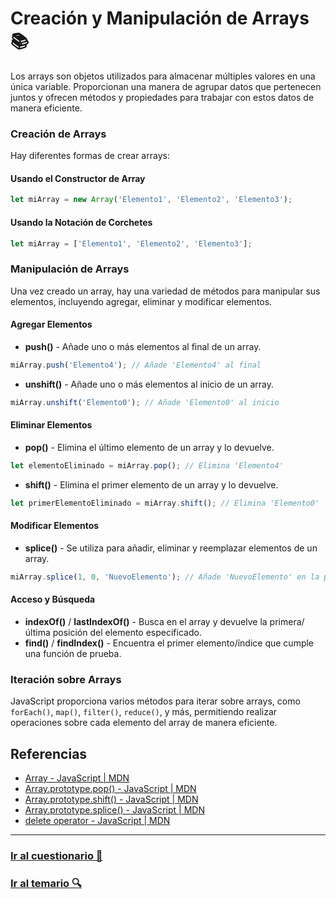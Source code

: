 # Creación y Manipulación de Arrays 📚

Los arrays son objetos utilizados para almacenar múltiples valores en una única variable. Proporcionan una manera de agrupar datos que pertenecen juntos y ofrecen métodos y propiedades para trabajar con estos datos de manera eficiente.

### Creación de Arrays

Hay diferentes formas de crear arrays:

#### Usando el Constructor de Array

```javascript
let miArray = new Array('Elemento1', 'Elemento2', 'Elemento3');
```

#### Usando la Notación de Corchetes

```javascript
let miArray = ['Elemento1', 'Elemento2', 'Elemento3'];
```

### Manipulación de Arrays

Una vez creado un array, hay una variedad de métodos para manipular sus elementos, incluyendo agregar, eliminar y modificar elementos.

#### Agregar Elementos

- **push()** - Añade uno o más elementos al final de un array.
  
```javascript
miArray.push('Elemento4'); // Añade 'Elemento4' al final
```

- **unshift()** - Añade uno o más elementos al inicio de un array.
  
```javascript
miArray.unshift('Elemento0'); // Añade 'Elemento0' al inicio
```

#### Eliminar Elementos

- **pop()** - Elimina el último elemento de un array y lo devuelve.
  
```javascript
let elementoEliminado = miArray.pop(); // Elimina 'Elemento4'
```

- **shift()** - Elimina el primer elemento de un array y lo devuelve.
  
```javascript
let primerElementoEliminado = miArray.shift(); // Elimina 'Elemento0'
```

#### Modificar Elementos

- **splice()** - Se utiliza para añadir, eliminar y reemplazar elementos de un array.
  
```javascript
miArray.splice(1, 0, 'NuevoElemento'); // Añade 'NuevoElemento' en la posición 1
```

#### Acceso y Búsqueda

- **indexOf()** / **lastIndexOf()** - Busca en el array y devuelve la primera/última posición del elemento especificado.
- **find()** / **findIndex()** - Encuentra el primer elemento/índice que cumple una función de prueba.

### Iteración sobre Arrays

JavaScript proporciona varios métodos para iterar sobre arrays, como `forEach()`, `map()`, `filter()`, `reduce()`, y más, permitiendo realizar operaciones sobre cada elemento del array de manera eficiente.

## Referencias

- [Array - JavaScript | MDN](https://developer.mozilla.org/en-US/docs/Web/JavaScript/Reference/Global_Objects/Array)
- [Array.prototype.pop() - JavaScript | MDN](https://developer.mozilla.org/en-US/docs/Web/JavaScript/Reference/Global_Objects/Array/pop)
- [Array.prototype.shift() - JavaScript | MDN](https://developer.mozilla.org/en-US/docs/Web/JavaScript/Reference/Global_Objects/Array/shift)
- [Array.prototype.splice() - JavaScript | MDN](https://developer.mozilla.org/en-US/docs/Web/JavaScript/Reference/Global_Objects/Array/splice)
- [delete operator - JavaScript | MDN](https://developer.mozilla.org/en-US/docs/Web/JavaScript/Reference/Operators/delete)

---

### [Ir al cuestionario 📝](../../cuestionarios/07-arrays/creacion-eliminacion.md)

### [Ir al temario 🔍](../../readme.md)